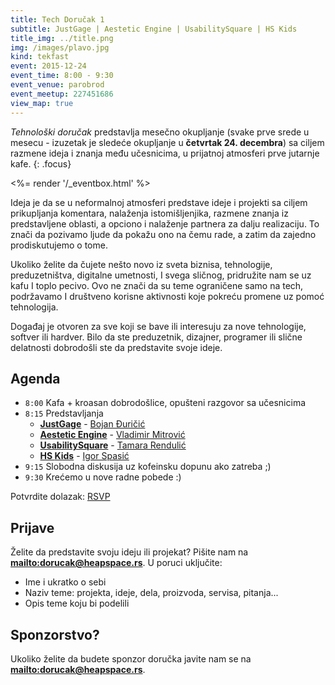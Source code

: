 ```yaml
---
title: Tech Doručak 1
subtitle: JustGage | Aestetic Engine | UsabilitySquare | HS Kids
title_img: ../title.png
img: /images/plavo.jpg
kind: tekfast
event: 2015-12-24
event_time: 8:00 - 9:30
event_venue: parobrod
event_meetup: 227451686
view_map: true
---
```


_Tehnološki doručak_ predstavlja mesečno okupljanje (svake prve srede u mesecu - izuzetak je sledeće okupljanje u **četvrtak 24. decembra**) sa
ciljem razmene ideja i znanja među učesnicima, u prijatnoj atmosferi prve
jutarnje kafe.
{: .focus}

<%= render '/_eventbox.html' %>

Ideja je da se u neformalnoj atmosferi predstave ideje i projekti sa ciljem
prikupljanja komentara, nalaženja istomišljenjika, razmene znanja iz
predstavljene oblasti, a opciono i nalaženje partnera za dalju realizaciju. To
znači da pozivamo ljude da pokažu ono na čemu rade, a zatim da zajedno
prodiskutujemo o tome.

Ukoliko želite da čujete nešto novo iz sveta biznisa, tehnologije,
preduzetništva, digitalne umetnosti, I svega sličnog, pridružite nam se uz kafu
I toplo pecivo. Ovo ne znači da su teme ograničene samo na tech, podržavamo I
društveno korisne aktivnosti koje pokreću promene uz pomoć tehnologija.

Događaj je otvoren za sve koji se bave ili interesuju za nove tehnologije,
softver ili hardver. Bilo da ste preduzetnik, dizajner, programer ili slične
delatnosti dobrodošli ste da predstavite svoje ideje.

## Agenda

+ `8:00`	Kafa + kroasan dobrodošlice, opušteni razgovor sa učesnicima
+ `8:15`	Predstavljanja
	+ [**JustGage**](http://justgage.com/) - [Bojan Đuričić](https://rs.linkedin.com/in/toorshia)
	+ [**Aestetic Engine**](http://brutalism.rs/projects/aesthetic-engine-1/) - [Vladimir Mitrović](https://rs.linkedin.com/in/pttrn)
	+ [**UsabilitySquare**](https://usabilitysquare.com/) - [Tamara Rendulić](https://rs.linkedin.com/in/tamara-rendulic-b8124629)
	+ [**HS <i class="fa fa-heart"></i> Kids**](http://heapspace.rs/kids/index.html) - [Igor Spasić](https://github.com/igorspasic)
+ `9:15` Slobodna diskusija uz kofeinsku dopunu ako zatreba ;)
+ `9:30` Krećemo u nove radne pobede :)

Potvrdite dolazak: <a href="http://www.meetup.com/HeapSpace/events/227451686/" data-event="227451686" class="mu-rsvp-btn">RSVP</a>

## Prijave

Želite da predstavite svoju ideju ili projekat?
Pišite nam na **<mailto:dorucak@heapspace.rs>**. U poruci uključite:

+ Ime i ukratko o sebi
+ Naziv teme: projekta, ideje, dela, proizvoda, servisa, pitanja...
+ Opis teme koju bi podelili

## Sponzorstvo?

Ukoliko želite da budete sponzor doručka javite nam se na **<mailto:dorucak@heapspace.rs>**.
